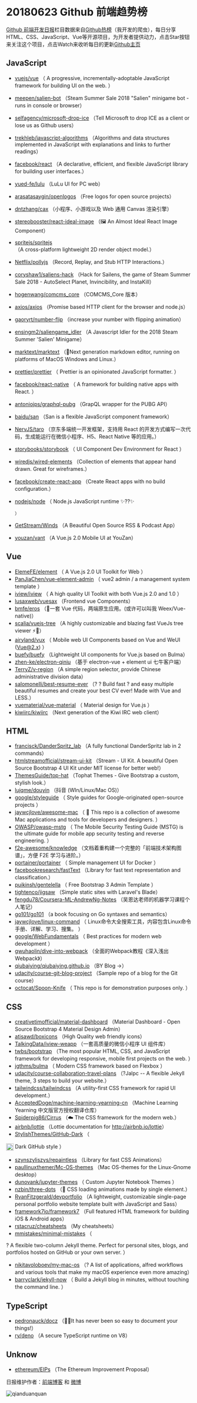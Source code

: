 # 20180623 Github 前端趋势榜

[Github 前端开发日报](http://caibaojian.com/c/news)栏目数据来自[Github热榜](http://news.caibaojian.com/)（我开发的爬虫），每日分享HTML、CSS、JavaScript、Vue等开源项目，为开发者提供动力，点击Star按钮来关注这个项目，点击Watch来收听每日的更新[Github主页](https://github.com/kujian/githubTrending)
## JavaScript

* [vuejs/vue](https://github.com/vuejs/vue) （
        A progressive, incrementally-adoptable JavaScript framework for building UI on the web.
      ）
* [meepen/salien-bot](https://github.com/meepen/salien-bot) （Steam Summer Sale 2018 "Salien" minigame bot - runs in console or browser）
* [selfagency/microsoft-drop-ice](https://github.com/selfagency/microsoft-drop-ice) （Tell Microsoft to drop ICE as a client or lose us as Github users）
* [trekhleb/javascript-algorithms](https://github.com/trekhleb/javascript-algorithms) （Algorithms and data structures implemented in JavaScript with explanations and links to further readings）
* [facebook/react](https://github.com/facebook/react) （A declarative, efficient, and flexible JavaScript library for building user interfaces.）
* [yued-fe/lulu](https://github.com/yued-fe/lulu) （LuLu UI for PC web）
* [arasatasaygin/openlogos](https://github.com/arasatasaygin/openlogos) （Free logos for open source projects）
* [dntzhang/cax](https://github.com/dntzhang/cax) （小程序、小游戏以及 Web 通用 Canvas 渲染引擎）
* [stereobooster/react-ideal-image](https://github.com/stereobooster/react-ideal-image) （🖼️ An Almost Ideal React Image Component）
* [spritejs/spritejs](https://github.com/spritejs/spritejs) （A cross-platform lightweight 2D render object model.）
* [Netflix/pollyjs](https://github.com/Netflix/pollyjs) （Record, Replay, and Stub HTTP Interactions.）
* [coryshaw1/saliens-hack](https://github.com/coryshaw1/saliens-hack) （Hack for Sailens, the game of Steam Summer Sale 2018 - AutoSelect Planet, Invincibility, and InstaKill）
* [hogenwang/comcms_core](https://github.com/hogenwang/comcms_core) （COMCMS_Core 版本）
* [axios/axios](https://github.com/axios/axios) （Promise based HTTP client for the browser and node.js）
* [gaoryrt/number-flip](https://github.com/gaoryrt/number-flip) （increase your number with flipping animation）
* [ensingm2/saliengame_idler](https://github.com/ensingm2/saliengame_idler) （A Javascript Idler for the 2018 Steam Summer 'Salien' Minigame）
* [marktext/marktext](https://github.com/marktext/marktext) （📝Next generation markdown editor, running on platforms of MacOS Windows and Linux.）
* [prettier/prettier](https://github.com/prettier/prettier) （
        Prettier is an opinionated JavaScript formatter.
      ）
* [facebook/react-native](https://github.com/facebook/react) （
        A framework for building native apps with React.
      ）
* [antoniojps/graphql-pubg](https://github.com/antoniojps/graphql-pubg) （GrapQL wrapper for the PUBG API）
* [baidu/san](https://github.com/baidu/san) （San is a flexible JavaScript component framework）
* [NervJS/taro](https://github.com/NervJS/taro) （京东多端统一开发框架，支持用 React 的开发方式编写一次代码，生成能运行在微信小程序、H5、React Native 等的应用。）
* [storybooks/storybook](https://github.com/storybooks/storybook) （
        UI Component Dev Environment for React
      ）
* [wiredjs/wired-elements](https://github.com/wiredjs/wired-elements) （Collection of elements that appear hand drawn. Great for wireframes.）
* [facebook/create-react-app](https://github.com/facebook/create-react-app) （Create React apps with no build configuration.）
* [nodejs/node](https://github.com/nodejs/node) （
        Node.js JavaScript runtime ✨??✨

      ）
* [GetStream/Winds](https://github.com/GetStream/Winds) （A Beautiful Open Source RSS &amp; Podcast App）
* [youzan/vant](https://github.com/youzan/vant) （A Vue.js 2.0 Mobile UI at YouZan）

## Vue

* [ElemeFE/element](https://github.com/ElemeFE/element) （
        A Vue.js 2.0 UI Toolkit for Web
      ）
* [PanJiaChen/vue-element-admin](https://github.com/PanJiaChen/vue-element-admin) （
        vue2 admin / a management system template
      ）
* [iview/iview](https://github.com/iview/iview) （
        A high quality UI Toolkit with both Vue.js 2.0 and 1.0
      ）
* [lusaxweb/vuesax](https://github.com/lusaxweb/vuesax) （Frontend vue Components）
* [bmfe/eros](https://github.com/bmfe/eros) （📱一套 Vue 代码，两端原生应用。(或许可以叫我 Weex/Vue-native)）
* [scalia/vuejs-tree](https://github.com/scalia/vuejs-tree) （A highly customizable and blazing fast VueJs tree viewer ⚡🌲）
* [airyland/vux](https://github.com/airyland/vux) （
        Mobile web UI Components based on Vue and WeUI (Vue@2.x)
      ）
* [buefy/buefy](https://github.com/buefy/buefy) （Lightweight UI components for Vue.js based on Bulma）
* [zhen-ke/electron-qiniu](https://github.com/zhen-ke/electron-qiniu) （基于 electron-vue + element ui 七牛客户端）
* [TerryZ/v-region](https://github.com/TerryZ/v-region) （A simple region selector, provide Chinese administrative division data）
* [salomonelli/best-resume-ever](https://github.com/salomonelli/best-resume-ever) （? ? Build fast ? and easy multiple beautiful resumes and create your best CV ever! Made with Vue and LESS.）
* [vuematerial/vue-material](https://github.com/vuematerial/vue-material) （
        Material design for Vue.js
      ）
* [kiwiirc/kiwiirc](https://github.com/kiwiirc/kiwiirc) （Next generation of the Kiwi IRC web client）

## HTML

* [francisck/DanderSpritz_lab](https://github.com/francisck/DanderSpritz_lab) （A fully functional DanderSpritz lab in 2 commands）
* [htmlstreamofficial/stream-ui-kit](https://github.com/htmlstreamofficial/stream-ui-kit) （Stream - UI Kit. A beautiful Open Source Bootstrap 4 UI Kit under MIT license for better web!）
* [ThemesGuide/top-hat](https://github.com/ThemesGuide/top-hat) （Tophat Themes - Give Bootstrap a custom, stylish look.）
* [lujqme/douyin](https://github.com/lujqme/douyin) （抖音 (WIn/Linux/Mac OS)）
* [google/styleguide](https://github.com/google/styleguide) （
        Style guides for Google-originated open-source projects
      ）
* [jaywcjlove/awesome-mac](https://github.com/jaywcjlove/awesome-mac) （
         This repo is a collection of awesome Mac applications and tools for developers and designers.
      ）
* [OWASP/owasp-mstg](https://github.com/OWASP/owasp-mstg) （
         The Mobile Security Testing Guide (MSTG) is the ultimate guide for mobile app security testing and reverse engineering.
      ）
* [f2e-awesome/knowledge](https://github.com/f2e-awesome/knowledge) （文档着重构建一个完整的「前端技术架构图谱」，方便 F2E 学习与进阶。）
* [portainer/portainer](https://github.com/portainer/portainer) （
        Simple management UI for Docker
      ）
* [facebookresearch/fastText](https://github.com/facebookresearch/fastText) （Library for fast text representation and classification.）
* [puikinsh/gentelella](https://github.com/puikinsh/gentelella) （
        Free Bootstrap 3 Admin Template
      ）
* [tightenco/jigsaw](https://github.com/tightenco/jigsaw) （Simple static sites with Laravel's Blade）
* [fengdu78/Coursera-ML-AndrewNg-Notes](https://github.com/fengdu78/Coursera-ML-AndrewNg-Notes) （吴恩达老师的机器学习课程个人笔记）
* [go101/go101](https://github.com/go101/go101) （a book focusing on Go syntaxes and semantics）
* [jaywcjlove/linux-command](https://github.com/jaywcjlove/linux-command) （
        Linux命令大全搜索工具，内容包含Linux命令手册、详解、学习、搜集。
      ）
* [google/WebFundamentals](https://github.com/google/WebFundamentals) （
        Best practices for modern web development
      ）
* [gwuhaolin/dive-into-webpack](https://github.com/gwuhaolin/dive-into-webpack) （全面的Webpack教程《深入浅出Webpack》）
* [qiubaiying/qiubaiying.github.io](https://github.com/qiubaiying/qiubaiying.github.io) （BY Blog -&gt;）
* [udacity/course-git-blog-project](https://github.com/udacity/course-git-blog-project) （Sample repo of a blog for the Git course）
* [octocat/Spoon-Knife](https://github.com/octocat/Spoon-Knife) （
        This repo is for demonstration purposes only.
      ）

## CSS

* [creativetimofficial/material-dashboard](https://github.com/creativetimofficial/material-dashboard) （Material Dashboard - Open Source Bootstrap 4 Material Design Admin）
* [atisawd/boxicons](https://github.com/atisawd/boxicons) （High Quality web friendly icons）
* [TalkingData/iview-weapp](https://github.com/TalkingData/iview-weapp) （一套高质量的微信小程序 UI 组件库）
* [twbs/bootstrap](https://github.com/twbs/bootstrap) （The most popular HTML, CSS, and JavaScript framework for developing responsive, mobile first projects on the web.
      ）
* [jgthms/bulma](https://github.com/jgthms/bulma) （
        Modern CSS framework based on Flexbox
      ）
* [udacity/course-collaboration-travel-plans](https://github.com/udacity/course-collaboration-travel-plans) （?Jalpc -- A flexible Jekyll theme, 3 steps to build your website.）
* [tailwindcss/tailwindcss](https://github.com/tailwindcss/tailwindcss) （A utility-first CSS framework for rapid UI development.）
* [AcceptedDoge/machine-learning-yearning-cn](https://github.com/AcceptedDoge/machine-learning-yearning-cn) （Machine Learning Yearning 中文版官方授权翻译仓库）
* [Spiderpig86/Cirrus](https://github.com/Spiderpig86/Cirrus) （☁️ The CSS framework for the modern web.）
* [airbnb/lottie](https://github.com/airbnb/lottie) （Lottie documentation for <a href="http://airbnb.io/lottie" rel="nofollow">http://airbnb.io/lottie</a>）
* [StylishThemes/GitHub-Dark](https://github.com/StylishThemes/GitHub-Dark) （
        
<img class="emoji" title=":octocat:" alt=":octocat:" src="https://assets-cdn.github.com/images/icons/emoji/octocat.png" height="20" width="20" align="absmiddle"> Dark GitHub style
      ）
* [szynszyliszys/repaintless](https://github.com/szynszyliszys/repaintless) （Library for fast CSS Animations）
* [paullinuxthemer/Mc-OS-themes](https://github.com/paullinuxthemer/Mc-OS-themes) （Mac OS-themes for the Linux-Gnome desktop）
* [dunovank/jupyter-themes](https://github.com/dunovank/jupyter-themes) （
        Custom Jupyter Notebook Themes
      ）
* [nzbin/three-dots](https://github.com/nzbin/three-dots) （🔮 CSS loading animations made by single element.）
* [RyanFitzgerald/devportfolio](https://github.com/RyanFitzgerald/devportfolio) （A lightweight, customizable single-page personal portfolio website template built with JavaScript and Sass）
* [framework7io/framework7](https://github.com/framework7io/framework7) （Full featured HTML framework for building iOS &amp; Android apps）
* [rstacruz/cheatsheets](https://github.com/rstacruz/cheatsheets) （My cheatsheets）
* [mmistakes/minimal-mistakes](https://github.com/mmistakes/minimal-mistakes) （
        
? A flexible two-column Jekyll theme. Perfect for personal sites, blogs, and portfolios hosted on GitHub or your own server.
      ）
* [nikitavoloboev/my-mac-os](https://github.com/nikitavoloboev/my-mac-os) （? A list of applications, alfred workflows and various tools that make my macOS experience even more amazing）
* [barryclark/jekyll-now](https://github.com/barryclark/jekyll-now) （
        Build a Jekyll blog in minutes, without touching the command line.
      ）

## TypeScript

* [pedronauck/docz](https://github.com/pedronauck/docz) （✍🏻It has never been so easy to document your things!）
* [ry/deno](https://github.com/ry/deno) （A secure TypeScript runtime on V8）

## Unknow

* [ethereum/EIPs](https://github.com/ethereum/EIPs) （The Ethereum Improvement Proposal）


日报维护作者：[前端博客](http://caibaojian.com/) 和 [微博](http://caibaojian.com/go/weibo)

![qianduanquan](https://user-images.githubusercontent.com/3055447/38468989-651132ac-3b80-11e8-8e6b-15122322a9d7.png)